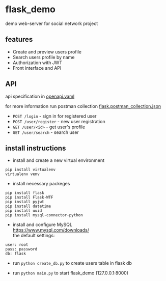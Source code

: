 # flask_demo
demo web-server for social network project
## features
- Create and preview users profile
- Search users profile by name
- Authorization with JWT
- Front interface and API 
## API
api specification in [openapi.yaml](https://github.com/ypros/flask_demo/blob/main/openapi.yaml)

for more information run postman collection [flask.postman_collection.json](https://github.com/ypros/flask_demo/blob/main/flask.postman_collection.json)
- `POST /login` - sign in for registered user
- `POST /user/register` - new user registration
- `GET /user/<id>` - get user's profile
- `GET /user/search` - search user


## install instructions 
- install and create a new virtual environment
``` shell
pip install virtualenv
virtualenv venv
```
- install necessary packeges
``` shell
pip install flask
pip install Flask-WTF
pip install pyjwt
pip install datetime
pip install uuid
pip install mysql-connector-python
```
- install and configure MySQL
<br/> https://www.mysql.com/downloads/
<br/> the default settings:
```
user: root
pass: password
db: flask
```
- run `python create_db.py` to create users table in flask db

- run `python main.py` to start flask_demo (127.0.0.1:8000)
